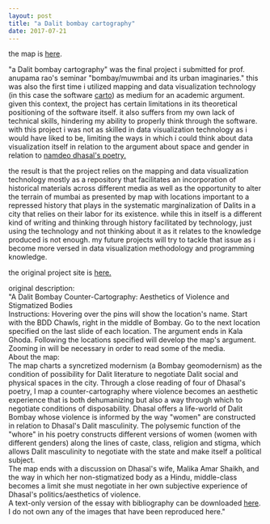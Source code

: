 ```yaml
---
layout: post
title: "a Dalit bombay cartography"
date: 2017-07-21
---
```

<p>the map is <a href="http://d1v8u1ev1s9e4n.cloudfront.net/585a18105ccacf44bbd12b15">here</a>.</p>

<p>"a Dalit bombay cartography" was the final project i submitted for prof. anupama rao's seminar "bombay/muwmbai and its urban imaginaries." this was also the first time i utilized mapping and data visualization technology (in this case the software <a href="https://carto.com/">carto</a>) as medium for an academic argument. given this context, the project has certain limitations in its theoretical positioning of the software itself. it also suffers from my own lack of technical skills, hindering my ability to properly think through the software. with this project i was not as skilled in data visualization technology as i would have liked to be, limiting the ways in which i could think about data visualization itself in relation to the argument about space and gender in relation to <a href="http://www.poetryinternationalweb.net/pi/site/poet/item/10525/Namdeo-Dhasal">namdeo dhasal's poetry.</a></p>
<p> the result is that the project relies on the mapping and data visualization technology mostly as a repository that facilitates an incorporation of historical materials across different media as well as the opportunity to alter the terrain of mumbai as presented by map with locations important to a repressed history that plays in the systematic marginalization of Dalits in a city that relies on their labor for its existence. while this in itself is a different kind of writing and thinking through history facilitated by technology, just using the technology and not thinking about it as it relates to the knowledge produced is not enough. my future projects will try to tackle that issue as i become more versed in data visualization methodology and programming knowledge.</p> 
<p>
the original project site is <a href="http://newhive.com/josdchavez/dalitbombay">here.</a> 
</p>
original description:<br> 
"A Dalit Bombay Counter-Cartography: Aesthetics of Violence and Stigmatized Bodies<br> 
Instructions: Hovering over the pins will show the location's name. Start with the BDD Chawls, right in the middle of Bombay. Go to the next location specified on the last slide of each location. The argument ends in Kala Ghoda. Following the locations specified will develop the map's argument. Zooming in will be necessary in order to read some of the media. <br>
About the map:<br>
The map charts a syncretized modernism (a Bombay geomodernism) as the condition of possibility for Dalit literature to negotiate Dalit social and physical spaces in the city. Through a close reading of four of Dhasal's poetry, I map a counter-cartography where violence becomes an aesthetic experience that is both dehumanizing but also a way through which to negotiate conditions of disposability. Dhasal offers a life-world of Dalit Bombay whose violence is informed by the way "women" are constructed in relation to Dhasal's Dalit masculinity. The polysemic function of the "whore" in his poetry constructs different versions of women (women with different genders) along the lines of caste, class, religion and stigma, which allows Dalit masculinity to negotiate with the state and make itself a political subject.<br> 
The map ends with a discussion on Dhasal's wife, Malika Amar Shaikh, and the way in which her non-stigmatized body as a Hindu, middle-class becomes a limit she must negotiate in her own subjective experience of Dhasal's politics/aesthetics of violence. 
<br>
A text-only version of the essay with bibliography can be downloaded <a href="http://d1v8u1ev1s9e4n.cloudfront.net/585a17855ccacf44bbd12b0a">here</a>. 
<br>
I do not own any of the images that have been reproduced here."

